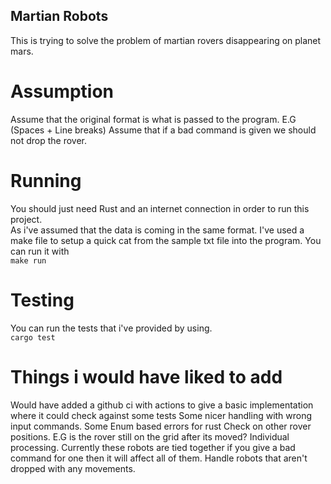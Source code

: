 ## Martian Robots
This is trying to solve the problem of martian rovers disappearing on planet mars.

# Assumption
Assume that the original format is what is passed to the program. E.G (Spaces + Line breaks)
Assume that if a bad command is given we should not drop the rover.

# Running
You should just need Rust and an internet connection in order to run this project.
<br>
As i've assumed that the data is coming in the same format. I've used a make file to setup a quick cat from the sample txt file into the program.
You can run it with
<br>
`make run`

# Testing
You can run the tests that i've provided by using.
<br>
`cargo test`


# Things i would have liked to add
Would have added a github ci with actions to give a basic implementation where it could check against some tests
Some nicer handling with wrong input commands.
Some Enum based errors for rust
Check on other rover positions. E.G is the rover still on the grid after its moved?
Individual processing. Currently these robots are tied together if you give a bad command for one then it will affect all of them.
Handle robots that aren't dropped with any movements.
